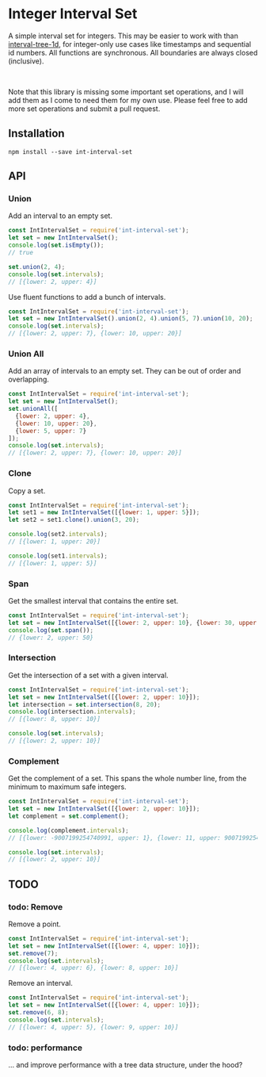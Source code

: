 # Integer Interval Set

A simple interval set for integers.  This may be easier to work with than [interval-tree-1d](https://www.npmjs.com/package/interval-tree-1d), for integer-only use cases like timestamps and sequential id numbers.  All functions are synchronous.  All boundaries are always closed (inclusive).

<br/>

Note that this library is missing some important set operations, and I will add them as I come to need them for my own use.  Please feel free to add more set operations and submit a pull request.

## Installation

```shell
npm install --save int-interval-set
```

## API
### Union
Add an interval to an empty set.
```javascript
const IntIntervalSet = require('int-interval-set');
let set = new IntIntervalSet();
console.log(set.isEmpty());
// true

set.union(2, 4);
console.log(set.intervals);
// [{lower: 2, upper: 4}]
```

Use fluent functions to add a bunch of intervals.
```javascript
const IntIntervalSet = require('int-interval-set');
let set = new IntIntervalSet().union(2, 4).union(5, 7).union(10, 20);
console.log(set.intervals);
// [{lower: 2, upper: 7}, {lower: 10, upper: 20}]
```

### Union All
Add an array of intervals to an empty set.  They can be out of order and overlapping.
```javascript
const IntIntervalSet = require('int-interval-set');
let set = new IntIntervalSet();
set.unionAll([
  {lower: 2, upper: 4},
  {lower: 10, upper: 20},
  {lower: 5, upper: 7}
]);
console.log(set.intervals);
// [{lower: 2, upper: 7}, {lower: 10, upper: 20}]
```

### Clone
Copy a set.
```javascript
const IntIntervalSet = require('int-interval-set');
let set1 = new IntIntervalSet([{lower: 1, upper: 5}]);
let set2 = set1.clone().union(3, 20);

console.log(set2.intervals);
// [{lower: 1, upper: 20}]

console.log(set1.intervals);
// [{lower: 1, upper: 5}]
```

### Span
Get the smallest interval that contains the entire set.
```javascript
const IntIntervalSet = require('int-interval-set');
let set = new IntIntervalSet([{lower: 2, upper: 10}, {lower: 30, upper: 50}]);
console.log(set.span());
// {lower: 2, upper: 50}
```

### Intersection
Get the intersection of a set with a given interval.
```javascript
const IntIntervalSet = require('int-interval-set');
let set = new IntIntervalSet([{lower: 2, upper: 10}]);
let intersection = set.intersection(8, 20);
console.log(intersection.intervals);
// [{lower: 8, upper: 10}]

console.log(set.intervals);
// [{lower: 2, upper: 10}]
```

### Complement
Get the complement of a set. This spans the whole number line, from the minimum to maximum safe integers.
```javascript
const IntIntervalSet = require('int-interval-set');
let set = new IntIntervalSet([{lower: 2, upper: 10}]);
let complement = set.complement();

console.log(complement.intervals);
// [{lower: -9007199254740991, upper: 1}, {lower: 11, upper: 9007199254740991}]

console.log(set.intervals);
// [{lower: 2, upper: 10}]
```

## TODO

### todo: Remove
Remove a point.
```javascript
const IntIntervalSet = require('int-interval-set');
let set = new IntIntervalSet([{lower: 4, upper: 10}]);
set.remove(7);
console.log(set.intervals);
// [{lower: 4, upper: 6}, {lower: 8, upper: 10}]
```

Remove an interval.
```javascript
const IntIntervalSet = require('int-interval-set');
let set = new IntIntervalSet([{lower: 4, upper: 10}]);
set.remove(6, 8);
console.log(set.intervals);
// [{lower: 4, upper: 5}, {lower: 9, upper: 10}]
```

### todo: performance
... and improve performance with a tree data structure, under the hood?
